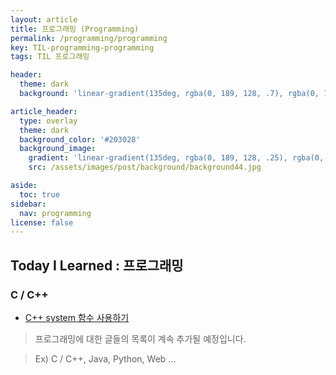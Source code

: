 ```yaml
---
layout: article
title: 프로그래밍 (Programming)
permalink: /programming/programming
key: TIL-programming-programming
tags: TIL 프로그래밍

header:
  theme: dark
  background: 'linear-gradient(135deg, rgba(0, 189, 128, .7), rgba(0, 128, 255, .8))'

article_header:
  type: overlay
  theme: dark
  background_color: '#203028'
  background_image:
    gradient: 'linear-gradient(135deg, rgba(0, 189, 128, .25), rgba(0, 128, 255, .3))'
    src: /assets/images/post/background/background44.jpg

aside:
  toc: true
sidebar:
  nav: programming
license: false
---
```


## Today I Learned : 프로그래밍
<!--more-->

### C / C++

* [C++ system 함수 사용하기](/programming/cpp-system-func)



> 프로그래밍에 대한 글들의 목록이 계속 추가될 예정입니다.

> Ex) C / C++, Java, Python, Web ...
